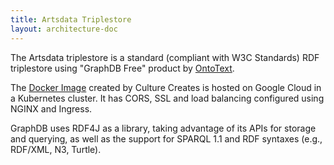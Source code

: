 ```yaml
---
title: Artsdata Triplestore
layout: architecture-doc
---
```


The Artsdata triplestore is a standard (compliant with W3C Standards) RDF triplestore using "GraphDB Free" product by [OntoText](http://graphdb.ontotext.com).

The [Docker Image](https://hub.docker.com/r/saumier/graphdb) created by Culture Creates is hosted on Google Cloud in a Kubernetes cluster. It has CORS, SSL and load balancing configured using NGINX and Ingress.

GraphDB uses RDF4J as a library, taking advantage of its APIs for storage and querying, as well as the support for SPARQL 1.1 and RDF syntaxes (e.g., RDF/XML, N3, Turtle).